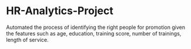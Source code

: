 # HR-Analytics-Project
Automated the process of identifying the right people for promotion given the features such as age, education, training score, number of trainings, length of service.
